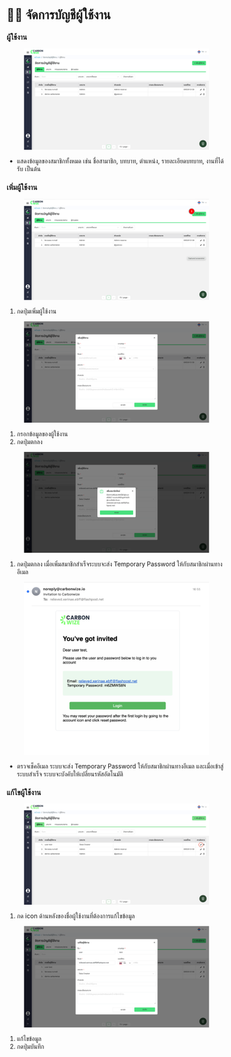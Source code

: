 # 🧑‍💻 จัดการบัญชีผู้ใช้งาน

### ผู้ใช้งาน

<figure><img src="../../.gitbook/assets/image (27).png" alt=""><figcaption></figcaption></figure>

* แสดงข้อมูลของสมาชิกทั้งหมด เช่น ชื่อสามาชิก, บทบาท, ตำแหน่ง, รายละเอียดบทบาท, งานที่ได้รับ เป็นต้น

### เพิ่มผู้ใช้งาน

<figure><img src="../../.gitbook/assets/image (28).png" alt=""><figcaption></figcaption></figure>

1. กดปุ่มเพิ่มผู้ใช้งาน

<figure><img src="../../.gitbook/assets/image (29).png" alt=""><figcaption></figcaption></figure>

1. กรอกข้อมูลของผู้ใช้งาน
2. กดปุ่มตกลง

<figure><img src="../../.gitbook/assets/image (30).png" alt=""><figcaption></figcaption></figure>

1. กดปุ่มตกลง เมื่อเพิ่มสมาชิกสำเร็จระบบจะส่ง Temporary Password ให้กับสมาชิกผ่านทางอีเมล



<figure><img src="../../.gitbook/assets/image (31).png" alt=""><figcaption></figcaption></figure>

* ตรวจเช็คอีเมล ระบบจะส่ง Temporary Password ให้กับสมาชิกผ่านทางอีเมล และเมื่อเข้าสู่ระบบสำเร็จ ระบบจะบังคับให้เปลี่ยนรหัสอัตโนมัติ

### แก้ไขผู้ใช้งาน

<figure><img src="../../.gitbook/assets/image (33).png" alt=""><figcaption></figcaption></figure>

1. กด icon ด้านหลังของชื่อผู้ใช้งานที่ต้องการแก้ไขข้อมูล

<figure><img src="../../.gitbook/assets/image (34).png" alt=""><figcaption></figcaption></figure>

1. แก้ไขข้อมูล
2. กดปุ่มบันทึก
